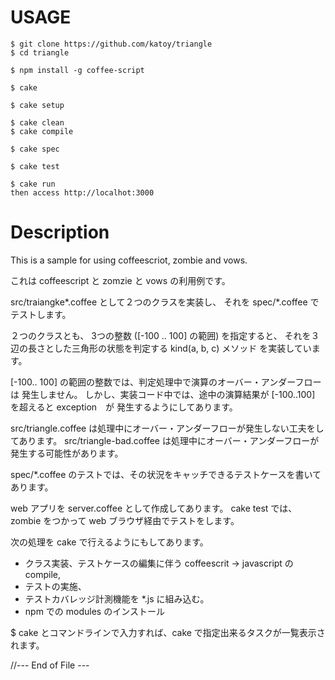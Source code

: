 USAGE
======

    $ git clone https://github.com/katoy/triangle
    $ cd triangle
    
    $ npm install -g coffee-script
    
    $ cake 
    
    $ cake setup

    $ cake clean
    $ cake compile
    
    $ cake spec

    $ cake test

    $ cake run
    then access http://localhot:3000
    
Description
============

This is a sample for using coffeescriot, zombie and vows.

これは coffeescript と zomzie と vows の利用例です。

src/traiangke*.coffee として２つのクラスを実装し、
それを spec/*.coffee でテストします。

２つのクラスとも、
  3つの整数 ([-100 .. 100] の範囲) を指定すると、
  それを３辺の長さとした三角形の状態を判定する kind(a, b, c) メソッド
を実装しています。

[-100.. 100] の範囲の整数では、判定処理中で演算のオーバー・アンダーフローは
発生しません。
しかし、実装コード中では、途中の演算結果が [-100..100] を超えると exception　が
発生するようにしてあります。

src/triangle.coffee は処理中にオーバー・アンダーフローが発生しない工夫をしてあります。
src/triangle-bad.coffee は処理中にオーバー・アンダーフローが発生する可能性があります。

spec/*.coffee のテストでは、その状況をキャッチできるテストケースを書いてあります。

web アプリを server.coffee として作成してあります。
cake test では、 zombie をつかって web ブラウザ経由でテストをします。

次の処理を cake で行えるようにもしてあります。
 * クラス実装、テストケースの編集に伴う coffeescrit -> javascript の compile,
 * テストの実施、
 * テストカバレッジ計測機能を *.js に組み込む。
 * npm での modules のインストール

 $ cake とコマンドラインで入力すれば、cake で指定出来るタスクが一覧表示されます。
 
//--- End of File ---
